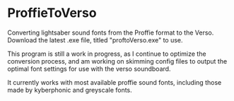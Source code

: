 # ProffieToVerso
Converting lightsaber sound fonts from the Proffie format to the Verso. Download the latest .exe file, titled "proftoVerso.exe" to use.

This program is still a work in progress, as I continue to optimize the conversion process, and am working on skimming config files to output the optimal font settings for use with the verso soundboard. 

It currently works with most available proffie sound fonts, including those made by kyberphonic and greyscale fonts. 

